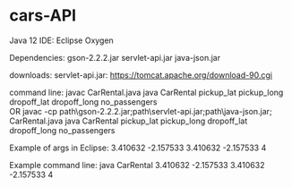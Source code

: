 # cars-API

Java 12 
IDE: Eclipse Oxygen 

Dependencies: 
gson-2.2.2.jar 
servlet-api.jar
java-json.jar 

downloads:
servlet-api.jar: https://tomcat.apache.org/download-90.cgi 

command line: 
javac CarRental.java 
java CarRental pickup_lat pickup_long dropoff_lat dropoff_long no_passengers  
OR 
javac -cp path\gson-2.2.2.jar;path\servlet-api.jar;path\java-json.jar; CarRental.java 
java CarRental pickup_lat pickup_long dropoff_lat dropoff_long no_passengers  

Example of args in Eclipse:
3.410632 -2.157533 3.410632 -2.157533 4

Example command line: 
java CarRental 3.410632 -2.157533 3.410632 -2.157533 4

